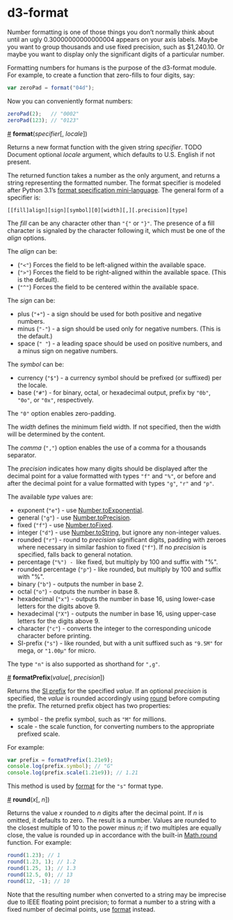 # d3-format

Number formatting is one of those things you don’t normally think about until an ugly 0.30000000000000004 appears on your axis labels. Maybe you want to group thousands and use fixed precision, such as $1,240.10. Or maybe you want to display only the significant digits of a particular number.

Formatting numbers for humans is the purpose of the d3-format module. For example, to create a function that zero-fills to four digits, say:

```javascript
var zeroPad = format("04d");
```

Now you can conveniently format numbers:

```javascript
zeroPad(2);   // "0002"
zeroPad(123); // "0123"
```

<a name="format" href="#format">#</a> <b>format</b>(<i>specifier</i>[, <i>locale</i>])

Returns a new format function with the given string *specifier*. TODO Document optional *locale* argument, which defaults to U.S. English if not present.

The returned function takes a number as the only argument, and returns a string representing the formatted number. The format specifier is modeled after Python 3.1’s [format specification mini-language](http://docs.python.org/release/3.1.3/library/string.html#formatspec). The general form of a specifier is:

```
[​[fill]align][sign][symbol][0][width][,][.precision][type]
```

The *fill* can be any character other than `"{"` or `"}"`. The presence of a fill character is signaled by the character following it, which must be one of the *align* options.

The *align* can be:

* (`"<"`) Forces the field to be left-aligned within the available space.
* (`">"`) Forces the field to be right-aligned within the available space. (This is the default).
* (`"^"`) Forces the field to be centered within the available space.

The *sign* can be:

* plus (`"+"`) - a sign should be used for both positive and negative numbers.
* minus (`"-"`) - a sign should be used only for negative numbers. (This is the default.)
* space (`" "`) - a leading space should be used on positive numbers, and a minus sign on negative numbers.

The *symbol* can be:

* currency (`"$"`) - a currency symbol should be prefixed (or suffixed) per the locale.
* base (`"#"`) - for binary, octal, or hexadecimal output, prefix by `"0b"`, `"0o"`, or `"0x"`, respectively.

The `"0"` option enables zero-padding.

The *width* defines the minimum field width. If not specified, then the width will be determined by the content.

The *comma* (`","`) option enables the use of a comma for a thousands separator.

The *precision* indicates how many digits should be displayed after the decimal point for a value formatted with types `"f"` and `"%"`, or before and after the decimal point for a value formatted with types `"g"`, `"r"` and `"p"`.

The available *type* values are:

* exponent (`"e"`) - use [Number.toExponential](https://developer.mozilla.org/en/JavaScript/Reference/Global_Objects/Number/toExponential).
* general (`"g"`) - use [Number.toPrecision](https://developer.mozilla.org/en/JavaScript/Reference/Global_Objects/Number/toPrecision).
* fixed (`"f"`) - use [Number.toFixed](https://developer.mozilla.org/en/JavaScript/Reference/Global_Objects/Number/toFixed).
* integer (`"d"`) - use [Number.toString](https://developer.mozilla.org/en/JavaScript/Reference/Global_Objects/Number/toString), but ignore any non-integer values.
* rounded (`"r"`) - round to *precision* significant digits, padding with zeroes where necessary in similar fashion to fixed (`"f"`). If no *precision* is specified, falls back to general notation.
* percentage (`"%") - `like fixed, but multiply by 100 and suffix with "%".
* rounded percentage (`"p"`) - like rounded, but multiply by 100 and suffix with "%".
* binary (`"b"`) - outputs the number in base 2.
* octal (`"o"`) - outputs the number in base 8.
* hexadecimal (`"x"`) - outputs the number in base 16, using lower-case letters for the digits above 9.
* hexadecimal (`"X"`) - outputs the number in base 16, using upper-case letters for the digits above 9.
* character (`"c"`) - converts the integer to the corresponding unicode character before printing.
* SI-prefix (`"s"`) - like rounded, but with a unit suffixed such as `"9.5M"` for mega, or `"1.00µ"` for micro.

The type `"n"` is also supported as shorthand for `",g"`.

<a name="formatPrefix" href="#formatPrefix">#</a> <b>formatPrefix</b>(<i>value</i>[, <i>precision</i>])

Returns the [SI prefix](https://en.wikipedia.org/wiki/Metric_prefix) for the specified *value*. If an optional *precision* is specified, the *value* is rounded accordingly using [round](#round) before computing the prefix. The returned prefix object has two properties:

* symbol - the prefix symbol, such as `"M"` for millions.
* scale - the scale function, for converting numbers to the appropriate prefixed scale.

For example:

```js
var prefix = formatPrefix(1.21e9);
console.log(prefix.symbol); // "G"
console.log(prefix.scale(1.21e9)); // 1.21
```

This method is used by [format](#format) for the `"s"` format type.

<a name="round" href="#round">#</a> <b>round</b>(<i>x</i>[, <i>n</i>])

Returns the value *x* rounded to *n* digits after the decimal point. If *n* is omitted, it defaults to zero. The result is a number. Values are rounded to the closest multiple of 10 to the power minus *n*; if two multiples are equally close, the value is rounded up in accordance with the built-in [Math.round](https://developer.mozilla.org/en/JavaScript/Reference/Global_Objects/Math/round]) function. For example:

```js
round(1.23); // 1
round(1.23, 1); // 1.2
round(1.25, 1); // 1.3
round(12.5, 0); // 13
round(12, -1); // 10
```

Note that the resulting number when converted to a string may be imprecise due to IEEE floating point precision; to format a number to a string with a fixed number of decimal points, use [format](#format) instead.
